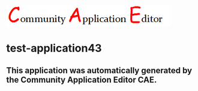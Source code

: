 ![CAE](https://github.com/cae-test/CAE-Deployment-Temp/blob/master/img/logo.png)  

test-application43
===================


This application was automatically generated by the Community Application Editor CAE.  
---------------
